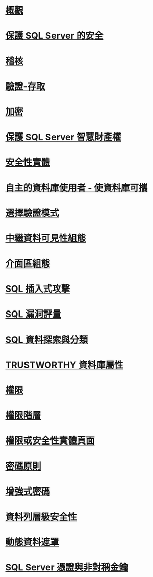 # [概觀](security-center-for-sql-server-database-engine-and-azure-sql-database.md)  
# [保護 SQL Server 的安全](securing-sql-server.md)  
# [稽核](../../relational-databases/security/auditing/sql-server-audit-database-engine.md)
# [驗證-存取](../../relational-databases/security/authentication-access/getting-started-with-database-engine-permissions.md)
# [加密](../../relational-databases/security/encryption/sql-server-encryption.md)
# [保護 SQL Server 智慧財產權](protecting-your-sql-server-intellectual-property.md)  
# [安全性實體](securables.md)  
# [自主的資料庫使用者 - 使資料庫可攜](contained-database-users-making-your-database-portable.md)  
# [選擇驗證模式](choose-an-authentication-mode.md)  
# [中繼資料可見性組態](metadata-visibility-configuration.md)  
# [介面區組態](surface-area-configuration.md)  
# [SQL 插入式攻擊](sql-injection.md)
# [SQL 漏洞評量](sql-vulnerability-assessment.md)  
# [SQL 資料探索與分類](sql-data-discovery-and-classification.md)  
# [TRUSTWORTHY 資料庫屬性](trustworthy-database-property.md)  
# [權限](permissions-database-engine.md)  
# [權限階層](permissions-hierarchy-database-engine.md)  
# [權限或安全性實體頁面](permissions-or-securables-page.md)  
# [密碼原則](password-policy.md)  
# [增強式密碼](strong-passwords.md)  
# [資料列層級安全性](row-level-security.md)  
# [動態資料遮罩](dynamic-data-masking.md)  
# [SQL Server 憑證與非對稱金鑰](sql-server-certificates-and-asymmetric-keys.md)  
